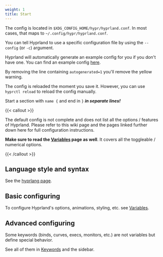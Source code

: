 ```yaml
---
weight: 1
title: Start
---
```


The config is located in `$XDG_CONFIG_HOME/hypr/hyprland.conf`. In most cases,
that maps to `~/.config/hypr/hyprland.conf`.

You can tell Hyprland to use a specific configuration file by using the
`--config` (or `-c`) argument.

Hyprland will automatically generate an example config for you if you don't have
one. You can find an example config
[here](https://github.com/hyprwm/Hyprland/blob/main/example/hyprland.conf).

By removing the line containing `autogenerated=1` you'll remove the yellow
warning.

The config is reloaded the moment you save it. However, you can use
`hyprctl reload` to reload the config manually.

Start a section with `name {` and end in `}` **_in separate lines!_**

{{< callout >}}

The default config is not complete and does not list all the options / features
of Hyprland. Please refer to this wiki page and the pages linked further down
here for full configuration instructions.

**Make sure to read the [Variables](../Variables) page as well**. It covers all
the toggleable / numerical options.

{{< /callout >}}

## Language style and syntax

See the [hyprlang page](../../Hypr-Ecosystem/hyprlang).

## Basic configuring

To configure Hyprland's options, animations, styling, etc. see
[Variables](../Variables).

## Advanced configuring

Some keywords (binds, curves, execs, monitors, etc.) are not variables but
define special behavior.

See all of them in [Keywords](../Keywords) and the sidebar.